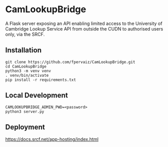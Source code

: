 # CamLookupBridge

A Flask server exposing an API enabling limited access to the University of Cambridge Lookup Service API from outside the CUDN to authorised users only, via the SRCF.

## Installation

```
git clone https://github.com/fpervaiz/CamLookupBridge.git
cd CamLookupBridge
python3 -m venv venv
. venv/bin/activate
pip install -r requirements.txt
```

## Local Development

```
CAMLOOKUPBRIDGE_ADMIN_PWD=<password>
python3 server.py
```

## Deployment

https://docs.srcf.net/app-hosting/index.html
